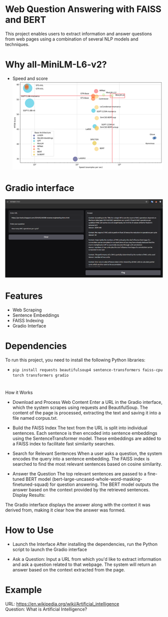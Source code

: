 # Web Question Answering with FAISS and BERT
This project enables users to extract information and answer questions from web pages using a combination of several NLP models and techniques.

# Why all-MiniLM-L6-v2?
- Speed and score
![Why](https://github.com/Yoniqueeml/Ragnetic_QA/blob/master/WhyMiniLm6.png)

# Gradio interface
![Gradio interface](https://github.com/Yoniqueeml/Ragnetic_QA/blob/master/GradioResults.png)

# Features
- Web Scraping
- Sentence Embeddings
- FAISS Indexing
- Gradio Interface

# Dependencies
To run this project, you need to install the following Python libraries:

- ```pip install requests beautifulsoup4 sentence-transformers faiss-cpu torch transformers gradio``` 

#
How it Works
- Download and Process Web Content
Enter a URL in the Gradio interface, which the system scrapes using requests and BeautifulSoup.
The content of the page is processed, extracting the text and saving it into a file named corpus.txt.

- Build the FAISS Index
The text from the URL is split into individual sentences.
Each sentence is then encoded into sentence embeddings using the SentenceTransformer model.
These embeddings are added to a FAISS index to facilitate fast similarity searches.

- Search for Relevant Sentences
When a user asks a question, the system encodes the query into a sentence embedding.
The FAISS index is searched to find the most relevant sentences based on cosine similarity.

- Answer the Question
The top relevant sentences are passed to a fine-tuned BERT model (bert-large-uncased-whole-word-masking-finetuned-squad) for question answering.
The BERT model outputs the answer based on the context provided by the retrieved sentences.
Display Results:

The Gradio interface displays the answer along with the context it was derived from, making it clear how the answer was formed.
# How to Use
- Launch the Interface
After installing the dependencies, run the Python script to launch the Gradio interface

- Ask a Question:
Input a URL from which you'd like to extract information and ask a question related to that webpage.
The system will return an answer based on the context extracted from the page.

# Example
URL: https://en.wikipedia.org/wiki/Artificial_intelligence    
 Question: What is Artificial Intelligence?
